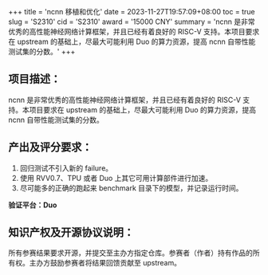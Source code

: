 +++
title = 'ncnn 移植和优化'
date = 2023-11-27T19:57:09+08:00
toc = true
slug = 'S2310'
cid = 'S2310'
award = '15000 CNY'
summary = 'ncnn 是非常优秀的高性能神经网络计算框架，并且已经有着良好的 RISC-V 支持。本项目要求在 upstream 的基础上，尽最大可能利用 Duo 的算力资源，提高 ncnn 自带性能测试集的分数。'
+++

## 项目描述：

ncnn 是非常优秀的高性能神经网络计算框架，并且已经有着良好的 RISC-V 支持。本项目要求在 upstream 的基础上，尽最大可能利用 Duo 的算力资源，提高 ncnn 自带性能测试集的分数。

## 产出及评分要求：

1. 回归测试不引入新的 failure。
2. 使用 RVV0.7、TPU 或者 Duo 上其它可用计算部件进行加速。
3. 尽可能多的正确的跑起来 benchmark 目录下的模型，并记录运行时间。

**验证平台：Duo**

## 知识产权及开源协议说明：

所有参赛结果要求开源，并提交至主办方指定仓库。参赛者（作者）持有作品的所有权。主办方鼓励参赛者将结果回馈贡献至 upstream。